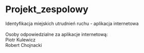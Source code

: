 # Projekt_zespolowy
Identyfikacja miejskich utrudnień ruchu - aplikacja internetowa<br><br>
Osoby odpowiedzialne za aplikacje internetową:<br>
Piotr Kulewicz<br>
Robert Chojnacki<br>
